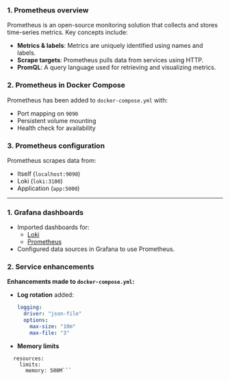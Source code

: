 ### **1. Prometheus overview**
Prometheus is an open-source monitoring solution that collects and stores time-series metrics. Key concepts include:
- **Metrics & labels**: Metrics are uniquely identified using names and labels.
- **Scrape targets**: Prometheus pulls data from services using HTTP.
- **PromQL**: A query language used for retrieving and visualizing metrics.

### **2. Prometheus in Docker Compose**
Prometheus has been added to `docker-compose.yml` with:
- Port mapping on `9090`
- Persistent volume mounting
- Health check for availability

### **3. Prometheus configuration**
Prometheus scrapes data from:
- Itself (`localhost:9090`)
- Loki (`loki:3100`)
- Application (`app:5000`)

---

### **1. Grafana dashboards**
- Imported dashboards for:
  - [Loki](https://grafana.com/grafana/dashboards/13407)
  - [Prometheus](https://grafana.com/grafana/dashboards/3662)
- Configured data sources in Grafana to use Prometheus.

### **2. Service enhancements**
**Enhancements made to `docker-compose.yml`:**
- **Log rotation** added:
  ```yaml
  logging:
    driver: "json-file"
    options:
      max-size: "10m"
      max-file: "3"
    ```
- **Memory limits**
```deploy:
  resources:
    limits:
      memory: 500M```
